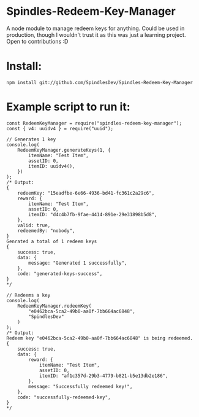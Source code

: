 # Spindles-Redeem-Key-Manager
A node module to manage redeem keys for anything. Could be used in production, though I wouldn't trust it as this was just a learning project. Open to contributions :D 
# Install:
```
npm install git://github.com/SpindlesDev/Spindles-Redeem-Key-Manager
```

# Example script to run it:
```
const RedeemKeyManager = require("spindles-redeem-key-manager");
const { v4: uuidv4 } = require("uuid");

// Generates 1 key
console.log(
	RedeemKeyManager.generateKeys(1, {
		itemName: "Test Item",
		assetID: 0,
		itemID: uuidv4(),
	})
);
/* Output: 
{
	redeemKey: "15eadfbe-6e66-4936-bd41-fc361c2a29c6",
	reward: {
		itemName: "Test Item",
		assetID: 0,
		itemID: "d4c4b7fb-9fae-4414-891e-29e31898b5d8",
	},
	valid: true,
	redeemedBy: "nobody",
}
Genrated a total of 1 redeem keys
{
	success: true,
	data: {
		message: "Generated 1 successfully",
	},
	code: "generated-keys-success",
}
*/

// Redeems a key
console.log(
	RedeemKeyManager.redeemKey(
		"e0462bca-5ca2-49b0-aa0f-7bb664ac6848",
		"SpindlesDev"
	)
);
/* Output:
Redeem key "e0462bca-5ca2-49b0-aa0f-7bb664ac6848" is being redeemed.
{
	success: true,
	data: {
		reward: {
			itemName: "Test Item",
			assetID: 0,
			itemID: "af1c357d-29b3-4779-b821-b5e13db2e186",
		},
		message: "Successfully redeemed key!",
	},
	code: "successfully-redeemed-key",
}
*/
```
